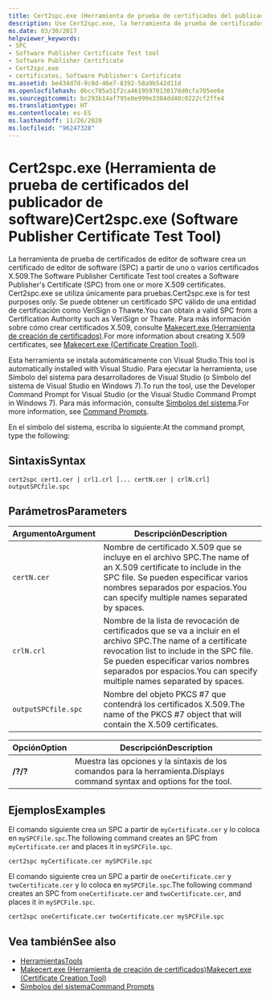 ```yaml
---
title: Cert2spc.exe (Herramienta de prueba de certificados del publicador de software)
description: Use Cert2spc.exe, la herramienta de prueba de certificados del publicador de software. Esta herramienta crea un certificado de publicador de software (SPC) a partir de uno o varios certificados X.509.
ms.date: 03/30/2017
helpviewer_keywords:
- SPC
- Software Publisher Certificate Test tool
- Software Publisher Certificate
- Cert2spc.exe
- certificates, Software Publisher's Certificate
ms.assetid: be434d7d-9c0d-46e7-8392-58a9b542d11d
ms.openlocfilehash: 0bcc785a51f2ca46195970130178d0cfa705ee6e
ms.sourcegitcommit: bc293b14af795e0e999e3304dd40c0222cf2ffe4
ms.translationtype: HT
ms.contentlocale: es-ES
ms.lasthandoff: 11/26/2020
ms.locfileid: "96247328"
---
```

# <a name="cert2spcexe-software-publisher-certificate-test-tool"></a><span data-ttu-id="f9f2a-104">Cert2spc.exe (Herramienta de prueba de certificados del publicador de software)</span><span class="sxs-lookup"><span data-stu-id="f9f2a-104">Cert2spc.exe (Software Publisher Certificate Test Tool)</span></span>

<span data-ttu-id="f9f2a-105">La herramienta de prueba de certificados de editor de software crea un certificado de editor de software (SPC) a partir de uno o varios certificados X.509.</span><span class="sxs-lookup"><span data-stu-id="f9f2a-105">The Software Publisher Certificate Test tool creates a Software Publisher's Certificate (SPC) from one or more X.509 certificates.</span></span> <span data-ttu-id="f9f2a-106">Cert2spc.exe se utiliza únicamente para pruebas.</span><span class="sxs-lookup"><span data-stu-id="f9f2a-106">Cert2spc.exe is for test purposes only.</span></span> <span data-ttu-id="f9f2a-107">Se puede obtener un certificado SPC válido de una entidad de certificación como VeriSign o Thawte.</span><span class="sxs-lookup"><span data-stu-id="f9f2a-107">You can obtain a valid SPC from a Certification Authority such as VeriSign or Thawte.</span></span> <span data-ttu-id="f9f2a-108">Para más información sobre cómo crear certificados X.509, consulte [Makecert.exe (Herramienta de creación de certificados)](/windows/desktop/SecCrypto/makecert).</span><span class="sxs-lookup"><span data-stu-id="f9f2a-108">For more information about creating X.509 certificates, see [Makecert.exe (Certificate Creation Tool)](/windows/desktop/SecCrypto/makecert).</span></span>  
  
 <span data-ttu-id="f9f2a-109">Esta herramienta se instala automáticamente con Visual Studio.</span><span class="sxs-lookup"><span data-stu-id="f9f2a-109">This tool is automatically installed with Visual Studio.</span></span> <span data-ttu-id="f9f2a-110">Para ejecutar la herramienta, use Símbolo del sistema para desarrolladores de Visual Studio (o Símbolo del sistema de Visual Studio en Windows 7).</span><span class="sxs-lookup"><span data-stu-id="f9f2a-110">To run the tool, use the Developer Command Prompt for Visual Studio (or the Visual Studio Command Prompt in Windows 7).</span></span> <span data-ttu-id="f9f2a-111">Para más información, consulte [Símbolos del sistema](developer-command-prompt-for-vs.md).</span><span class="sxs-lookup"><span data-stu-id="f9f2a-111">For more information, see [Command Prompts](developer-command-prompt-for-vs.md).</span></span>  
  
 <span data-ttu-id="f9f2a-112">En el símbolo del sistema, escriba lo siguiente:</span><span class="sxs-lookup"><span data-stu-id="f9f2a-112">At the command prompt, type the following:</span></span>  
  
## <a name="syntax"></a><span data-ttu-id="f9f2a-113">Sintaxis</span><span class="sxs-lookup"><span data-stu-id="f9f2a-113">Syntax</span></span>  
  
```console  
cert2spc cert1.cer | crl1.crl [... certN.cer | crlN.crl] outputSPCfile.spc  
```  
  
## <a name="parameters"></a><span data-ttu-id="f9f2a-114">Parámetros</span><span class="sxs-lookup"><span data-stu-id="f9f2a-114">Parameters</span></span>  
  
|<span data-ttu-id="f9f2a-115">Argumento</span><span class="sxs-lookup"><span data-stu-id="f9f2a-115">Argument</span></span>|<span data-ttu-id="f9f2a-116">Descripción</span><span class="sxs-lookup"><span data-stu-id="f9f2a-116">Description</span></span>|  
|--------------|-----------------|  
|`certN.cer`|<span data-ttu-id="f9f2a-117">Nombre de certificado X.509 que se incluye en el archivo SPC.</span><span class="sxs-lookup"><span data-stu-id="f9f2a-117">The name of an X.509 certificate to include in the SPC file.</span></span> <span data-ttu-id="f9f2a-118">Se pueden especificar varios nombres separados por espacios.</span><span class="sxs-lookup"><span data-stu-id="f9f2a-118">You can specify multiple names separated by spaces.</span></span>|  
|`crlN.crl`|<span data-ttu-id="f9f2a-119">Nombre de la lista de revocación de certificados que se va a incluir en el archivo SPC.</span><span class="sxs-lookup"><span data-stu-id="f9f2a-119">The name of a certificate revocation list to include in the SPC file.</span></span> <span data-ttu-id="f9f2a-120">Se pueden especificar varios nombres separados por espacios.</span><span class="sxs-lookup"><span data-stu-id="f9f2a-120">You can specify multiple names separated by spaces.</span></span>|  
|`outputSPCfile.spc`|<span data-ttu-id="f9f2a-121">Nombre del objeto PKCS #7 que contendrá los certificados X.509.</span><span class="sxs-lookup"><span data-stu-id="f9f2a-121">The name of the PKCS #7 object that will contain the X.509 certificates.</span></span>|  
  
|<span data-ttu-id="f9f2a-122">Opción</span><span class="sxs-lookup"><span data-stu-id="f9f2a-122">Option</span></span>|<span data-ttu-id="f9f2a-123">Descripción</span><span class="sxs-lookup"><span data-stu-id="f9f2a-123">Description</span></span>|  
|------------|-----------------|  
|<span data-ttu-id="f9f2a-124">**/?**</span><span class="sxs-lookup"><span data-stu-id="f9f2a-124">**/?**</span></span>|<span data-ttu-id="f9f2a-125">Muestra las opciones y la sintaxis de los comandos para la herramienta.</span><span class="sxs-lookup"><span data-stu-id="f9f2a-125">Displays command syntax and options for the tool.</span></span>|  
  
## <a name="examples"></a><span data-ttu-id="f9f2a-126">Ejemplos</span><span class="sxs-lookup"><span data-stu-id="f9f2a-126">Examples</span></span>  

 <span data-ttu-id="f9f2a-127">El comando siguiente crea un SPC a partir de `myCertificate.cer` y lo coloca en `mySPCFile.spc`.</span><span class="sxs-lookup"><span data-stu-id="f9f2a-127">The following command creates an SPC from `myCertificate.cer` and places it in `mySPCFile.spc`.</span></span>  
  
```console
cert2spc myCertificate.cer mySPCFile.spc  
```  
  
 <span data-ttu-id="f9f2a-128">El comando siguiente crea un SPC a partir de `oneCertificate.cer` y `twoCertificate.cer` y lo coloca en `mySPCFile.spc`.</span><span class="sxs-lookup"><span data-stu-id="f9f2a-128">The following command creates an SPC from `oneCertificate.cer` and `twoCertificate.cer`, and places it in `mySPCFile.spc`.</span></span>  
  
```console
cert2spc oneCertificate.cer twoCertificate.cer mySPCFile.spc  
```  
  
## <a name="see-also"></a><span data-ttu-id="f9f2a-129">Vea también</span><span class="sxs-lookup"><span data-stu-id="f9f2a-129">See also</span></span>

- [<span data-ttu-id="f9f2a-130">Herramientas</span><span class="sxs-lookup"><span data-stu-id="f9f2a-130">Tools</span></span>](index.md)
- [<span data-ttu-id="f9f2a-131">Makecert.exe (Herramienta de creación de certificados)</span><span class="sxs-lookup"><span data-stu-id="f9f2a-131">Makecert.exe (Certificate Creation Tool)</span></span>](/windows/desktop/SecCrypto/makecert)
- [<span data-ttu-id="f9f2a-132">Símbolos del sistema</span><span class="sxs-lookup"><span data-stu-id="f9f2a-132">Command Prompts</span></span>](developer-command-prompt-for-vs.md)
